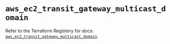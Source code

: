 # `aws_ec2_transit_gateway_multicast_domain`

Refer to the Terraform Registory for docs: [`aws_ec2_transit_gateway_multicast_domain`](https://registry.terraform.io/providers/hashicorp/aws/5.5.0/docs/resources/ec2_transit_gateway_multicast_domain).
